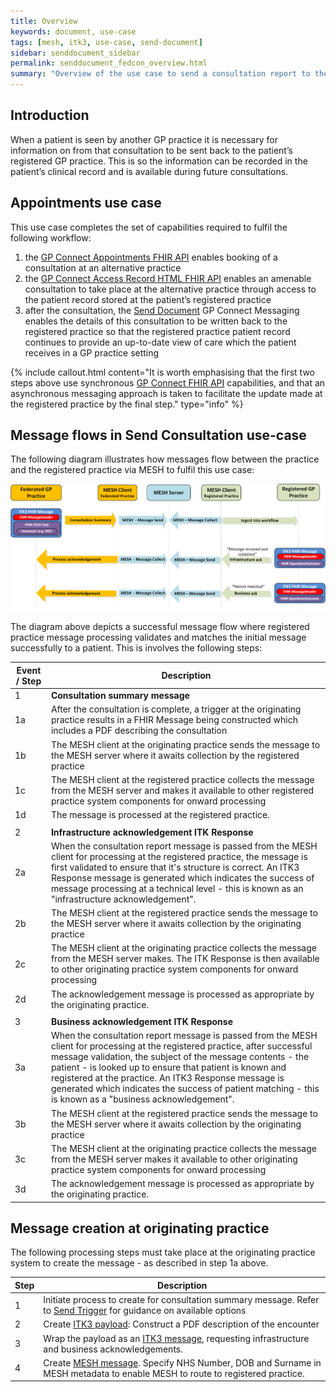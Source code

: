 ```yaml
---
title: Overview
keywords: document, use-case
tags: [mesh, itk3, use-case, send-document]
sidebar: senddocument_sidebar
permalink: senddocument_fedcon_overview.html
summary: "Overview of the use case to send a consultation report to the registered practice of a patient."
---
```


## Introduction ##

When a patient is seen by another GP practice it is necessary for information on from that consultation to be sent back to the patient’s registered GP practice. This is so the information can be recorded in the patient’s clinical record and is available during future consultations.


##  Appointments use case ##

This use case completes the set of capabilities required to fulfil the following workflow:

1.	the [GP Connect Appointments FHIR API](https://nhsconnect.github.io/gpconnect/appointments.html) enables booking of a consultation at an alternative practice
2.	the [GP Connect Access Record HTML FHIR API](https://developer.nhs.uk/apis/gpconnect-0-5-0/accessrecord.html) enables an amenable consultation to take place at the alternative practice through access to the patient record stored at the patient’s registered practice
3.	after the consultation, the [Send Document](senddocument.html) GP Connect Messaging enables the details of this consultation to be written back to the registered practice so that the registered practice patient record continues to provide an up-to-date view of care which the patient receives in a GP practice setting

{% include callout.html content="It is worth emphasising that the first two steps above use synchronous [GP Connect FHIR API](https://nhsconnect.github.io/gpconnect/) capabilities, and that an asynchronous messaging approach is taken to facilitate the update made at the registered practice by the final step." type="info" %}


## Message flows in Send Consultation use-case ##

The following diagram illustrates how messages flow between the practice and the registered practice via MESH to fulfil this use case:

![Consultation Sequence Diagram](images/senddocument/federated_consultation_sequence.png "Message flow illustration") 

The diagram above depicts a successful message flow where registered practice message processing validates and matches the initial message successfully to a patient. This is involves the following steps:

| Event / Step | Description |
|------|-------------|
| 1    | **Consultation summary message** |
| 1a   | After the consultation is complete, a trigger at the originating practice results in a FHIR Message being constructed which includes a PDF describing the consultation  |
| 1b   | The MESH client at the originating practice sends the message to the MESH server where it awaits collection by the registered practice |
| 1c   | The MESH client at the registered practice collects the message from the MESH server and makes it available to other registered practice system components for onward processing |
| 1d   | The message is processed at the registered practice. |
|      |      |
| 2    | **Infrastructure acknowledgement ITK Response** |
| 2a   | When the consultation report message is passed from the MESH client for processing at the registered practice, the message is first validated to ensure that it's structure is correct. An ITK3 Response message is generated which indicates the success of message processing at a technical level - this is known as an "infrastructure acknowledgement".  |
| 2b   | The MESH client at the registered practice sends the message to the MESH server where it awaits collection by the originating practice |
| 2c   | The MESH client at the originating practice collects the message from the MESH server  makes. The ITK Response is then available to other originating practice system components for onward processing |
| 2d   | The acknowledgement message is processed as appropriate by the originating practice.  |
|      |      |
| 3    | **Business acknowledgement ITK Response** |
| 3a   | When the consultation report message is passed from the MESH client for processing at the registered practice, after successful message validation, the subject of the message contents - the patient - is looked up to ensure that patient is known and registered at the practice. An ITK3 Response message is generated which indicates the success of patient matching - this is known as a "business acknowledgement".  |
| 3b   | The MESH client at the registered practice sends the message to the MESH server where it awaits collection by the originating practice |
| 3c   | The MESH client at the originating practice collects the message from the MESH server  makes it available to other originating practice system components for onward processing |
| 3d   | The acknowledgement message is processed as appropriate by the originating practice.  |

 
## Message creation at originating practice ##

The following processing steps must take place at the originating practice system to create the message - as described in step 1a above.

| Step | Description |
|------|-------------|
| 1   | Initiate process to create for consultation summary message. Refer to [Send Trigger](senddocument_fedcon_trigger.html) for guidance on available options |	
| 2   | Create [ITK3 payload](senddocument_fedcon_payload.html): Construct a PDF description of the encounter |
| 3   | Wrap the payload as an [ITK3 message](senddocument_fedcon_itk3.html), requesting infrastructure and business acknowledgements. |
| 4   | Create [MESH message](senddocument_fedcon_mesh.html). Specify NHS Number, DOB and Surname in MESH metadata to enable MESH to route to registered practice. |

